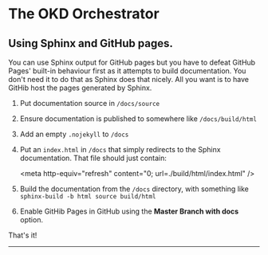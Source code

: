 # The OKD Orchestrator

## Using Sphinx and GitHub pages.

You can use Sphinx output for GitHub pages but you have to defeat GitHub
Pages' built-in behaviour first as it attempts to build documentation.
You don't need it to do that as Sphinx does that nicely. All you want is to
have GitHib host the pages generated by Sphinx.

1.  Put documentation source in `/docs/source`
2.  Ensure documentation is published to somewhere like `/docs/build/html`
3.  Add an empty `.nojekyll` to `/docs`
4.  Put an `index.html` in `/docs` that simply redirects to the Sphinx
    documentation. That file should just contain:
     
    \<meta http-equiv="refresh" content="0; url=./build/html/index.html" />

5.  Build the documentation from the `/docs` directory, with something like
    `sphinx-build -b html source build/html`
6.  Enable GitHib Pages in GitHub using the **Master Branch with docs** option.

That's it!

---
